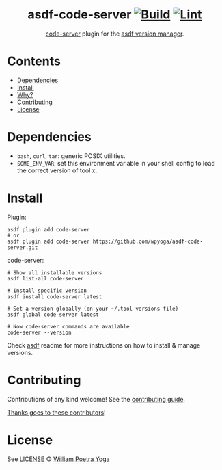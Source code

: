 <div align="center">

# asdf-code-server [![Build](https://github.com/wpyoga/asdf-code-server/actions/workflows/build.yml/badge.svg)](https://github.com/wpyoga/asdf-code-server/actions/workflows/build.yml) [![Lint](https://github.com/wpyoga/asdf-code-server/actions/workflows/lint.yml/badge.svg)](https://github.com/wpyoga/asdf-code-server/actions/workflows/lint.yml)


[code-server](https://coder.com/docs/code-server/latest/guide) plugin for the [asdf version manager](https://asdf-vm.com).

</div>

# Contents

- [Dependencies](#dependencies)
- [Install](#install)
- [Why?](#why)
- [Contributing](#contributing)
- [License](#license)

# Dependencies

- `bash`, `curl`, `tar`: generic POSIX utilities.
- `SOME_ENV_VAR`: set this environment variable in your shell config to load the correct version of tool x.

# Install

Plugin:

```shell
asdf plugin add code-server
# or
asdf plugin add code-server https://github.com/wpyoga/asdf-code-server.git
```

code-server:

```shell
# Show all installable versions
asdf list-all code-server

# Install specific version
asdf install code-server latest

# Set a version globally (on your ~/.tool-versions file)
asdf global code-server latest

# Now code-server commands are available
code-server --version
```

Check [asdf](https://github.com/asdf-vm/asdf) readme for more instructions on how to
install & manage versions.

# Contributing

Contributions of any kind welcome! See the [contributing guide](contributing.md).

[Thanks goes to these contributors](https://github.com/wpyoga/asdf-code-server/graphs/contributors)!

# License

See [LICENSE](LICENSE) © [William Poetra Yoga](https://github.com/wpyoga/)
